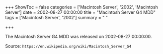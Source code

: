 +++
ShowToc = false
categories = ['Macintosh Server', '2002', 'Macintosh Server']
date = 2002-08-27 00:00:00
title = "Macintosh Server G4 MDD"
tags = ['Macintosh Server', '2002']
summary = " "

+++

The Macintosh Server G4 MDD was released on 2002-08-27 00:00:00.

Source: `https://en.wikipedia.org/wiki/Macintosh_Server_G4`


